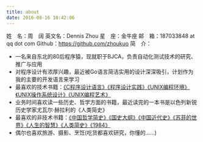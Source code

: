 ```yaml
---
title: about
date: 2016-08-16 10:42:06
---
```

姓　名：周　阔
英文名：Dennis Zhou
星　座：金牛座
邮　箱：187033848 at qq dot com
Github：https://github.com/zhoukuo
简　介：
* 一名来自东北的80后程序猿，现就职于BJCA，负责自动化测试技术的研究、推广与应用
* 对程序设计有浓厚兴趣，最近被Go语言简洁实用的设计深深吸引，计划作为我的主要的开发语言来学习
* 最喜欢的技术书籍：[《C程序设计语言》](https://book.douban.com/subject/1139336/)[《程序设计实践》](https://book.douban.com/subject/1173548/)[《UNIX编程环境》](https://book.douban.com/subject/1033144/)[《UNIX操作系统设计》](https://book.douban.com/subject/1035710/)[《UNIX编程艺术》](https://book.douban.com/subject/1467587/)
* 业务时间喜欢读一些历史、哲学方面的书籍，最近读完的一本书是以色列新锐历史学家尤瓦尔·赫拉利的《人类简史》
* 最喜欢的非技术书籍：[《中国哲学简史》](https://book.douban.com/subject/20501147/)[《国史大纲》](https://book.douban.com/subject/6004630/)[《中国近代史》](https://book.douban.com/subject/25913359/)[《苏菲的世界》](https://book.douban.com/subject/2284311/)[《人生的智慧》](https://book.douban.com/subject/1292409/)[《人类简史》](https://book.douban.com/subject/25985021/)[《1984》](https://book.douban.com/subject/5299764/)
* 偶尔也喜欢旅游、摄影、烹饪(吃货都喜欢研究，你懂的......)
